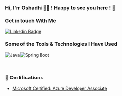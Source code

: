 ### Hi, I'm Oshadhi 👨‍💻 !  Happy to see you here ! 👋

### Get in touch With Me

[![Linkedin Badge](https://img.shields.io/badge/-oshadhi-blue?style=flat-square&logo=Linkedin&logoColor=white&link=https://www.linkedin.com/in/oshadhi-liyanage/)](https://www.linkedin.com/in/oshadhi-liyanage/)


### Some of the Tools & Technologies I Have Used
<!-- https://github.com/alexandresanlim/Badges4-README.md-Profile -->
<img align="left" alt="Java" src="https://img.shields.io/badge/Java-ED8B00?style=for-the-badge&logo=java&logoColor=white" /> 
<img align="left" alt="Spring Boot" src="https://img.shields.io/badge/Spring_Boot-F2F4F9?style=for-the-badge&logo=spring-boot" />

<br /> <br />  <br /> 

### :medal_sports: Certifications

- [Microsoft Certified: Azure Developer Associate](https://www.credly.com/badges/70b799d2-c851-48e5-829c-ff998a4e61a6?source=linked_in_profile)
